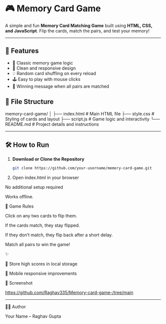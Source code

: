 
# 🎮 Memory Card Game

A simple and fun **Memory Card Matching Game** built using **HTML, CSS, and JavaScript**. Flip the cards, match the pairs, and test your memory!

---

## 🚀 Features

- 🧠 Classic memory game logic
- 🎨 Clean and responsive design
- 💡 Random card shuffling on every reload
- 🕹️ Easy to play with mouse clicks
- 🎉 Winning message when all pairs are matched


## 📂 File Structure

memory-card-game/ │ ├── index.html       # Main HTML file ├── style.css        # Styling of cards and layout ├── script.js        # Game logic and interactivity └── README.md        # Project details and instructions

---

## 🛠️ How to Run

1. **Download or Clone the Repository**
   ```bash
   git clone https://github.com/your-username/memory-card-game.git

2. Open index.html in your browser

No additional setup required

Works offline.

🎯 Game Rules

Click on any two cards to flip them.

If the cards match, they stay flipped.

If they don’t match, they flip back after a short delay.

Match all pairs to win the game!

✨ 

🥇 Store high scores in local storage

📱 Mobile responsive improvements



📸 Screenshot

https://github.com/Raghav335/Memory-card-game-/tree/main


---

🧑‍💻 Author

Your Name – Raghav Gupta 
